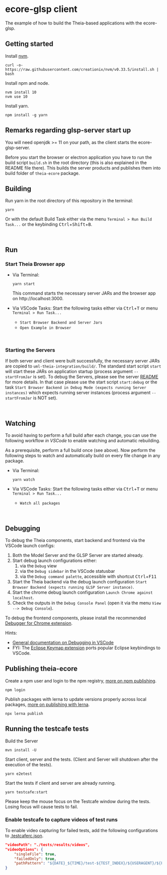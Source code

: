 # ecore-glsp client
The example of how to build the Theia-based applications with the ecore-glsp.

## Getting started

Install [nvm](https://github.com/creationix/nvm#install-script).

    curl -o- https://raw.githubusercontent.com/creationix/nvm/v0.33.5/install.sh | bash

Install npm and node.

    nvm install 10
    nvm use 10

Install yarn.

    npm install -g yarn

## Remarks regarding glsp-server start up
You will need openjdk >= 11 on your path, as the client starts the ecore-glsp-server.

Before you start the browser or electron application you have to run the build script `build.sh` in the root directory (this is also explained in the README file there). This builds the server products and publishes them into build folder of `theia-ecore` package.

## Building

Run yarn in the root directory of this repository in the terminal:

```
yarn
```
Or with the default Build Task either via the menu `Terminal > Run Build Task...` or the keybinding <kbd>Ctrl</kbd>+<kbd>Shift</kbd>+<kbd>B</kbd>.

<br/>

## Run

### Start Theia Browser app

- Via Terminal:
    ```
    yarn start
    ```
    This command starts the necessary server JARs and the browser app on http://localhost:3000.

- Via VSCode Tasks:
    Start the following tasks either via <kbd>Ctrl</kbd>+<kbd>T</kbd> or menu `Terminal > Run Task...`
    - `Start Browser Backend and Server Jars`
    - `Open Example in Browser`

<br/>

### Starting the Servers

If both server and client were built successfully, the necessary server JARs are copied to `uml-theia-integration/build/`.
The standard start script `start` will start these JARs on application startup (process argument `--startFromJar` is set).
To debug the Servers, please see the server [README](../server/README.md) for more details.
In that case please use the start script `start:debug` or the task `Start Browser Backend in Debug Mode (expects running Server instances)` which expects running server instances (process argument `--startFromJar` is NOT set).

<br/>

## Watching

To avoid having to perform a full build after each change, you can use the following workflow *in VSCode* to enable watching and automatic rebuilding.

As a prerequisite, perform a full build once (see above). Now perform the following steps to watch and automatically build on every file change in any package.

- Via Terminal:
    ```
    yarn watch
    ```

- Via VSCode Tasks:
    Start the following tasks either via <kbd>Ctrl</kbd>+<kbd>T</kbd> or menu `Terminal > Run Task...`
    - `Watch all packages`

<br/>

## Debugging

To debug the Theia components, start backend and frontend via the VSCode launch configs:

1. Both the Model Server and the GLSP Server are started already.
2. Start debug launch configurations either:
   1. via the `Debug` view
   2. via the `Debug sidebar` in the VSCode statusbar
   3. via the `Debug command palette`, accessible with shortcut <kbd>Ctrl</kbd>+<kbd>F11</kbd>
3. Start the Theia backend via the debug launch configuration `Start Browser Backend (expects running GLSP Server instance)`.
4. Start the chrome debug launch configuration `Launch Chrome against localhost`.
5. Check the outputs in the `Debug Console Panel` (open it via the menu `View --> Debug Console`).

To debug the frontend components, please install the recommended [Debugger for Chrome extension](https://marketplace.visualstudio.com/items?itemName=msjsdiag.debugger-for-chrome).

Hints:
- [General documentation on Debugging in VSCode](https://code.visualstudio.com/docs/editor/debugging)
- FYI: The [Eclipse Keymap extension](https://marketplace.visualstudio.com/items?itemName=alphabotsec.vscode-eclipse-keybindings) ports popular Eclipse keybindings to VSCode.

## Publishing theia-ecore

Create a npm user and login to the npm registry, [more on npm publishing](https://docs.npmjs.com/getting-started/publishing-npm-packages).

    npm login

Publish packages with lerna to update versions properly across local packages, [more on publishing with lerna](https://github.com/lerna/lerna#publish).

    npx lerna publish

## Running the testcafe tests

Build the Server

    mvn install -U

Start client, server and the tests. (Client and Server will shutdown after the execution of the tests).

    yarn e2etest

Start the tests if client and server are already running.

    yarn testcafe:start

Please keep the mouse focus on the Testcafe window during the tests. Losing focus will cause tests to fail.

### Enable testcafe to capture videos of test runs

To enable video capturing for failed tests, add the following configurations to [.testcaferc.json](./.testcaferc.json).

```json
"videoPath": "./tests/results/videos",
"videoOptions": {
    "singleFile": true,
    "failedOnly": true,
    "pathPattern": "${DATE}_${TIME}/test-${TEST_INDEX}/${USERAGENT}/${FILE_INDEX}.mp4"
}
```
